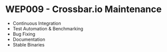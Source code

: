 # WEP009 - Crossbar.io Maintenance

- Continuous Integration
- Test Automation & Benchmarking
- Bug Fixing
- Documentation
- Stable Binaries
